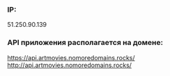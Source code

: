 ### IP:
51.250.90.139

### API приложения располагается на домене:
https://api.artmovies.nomoredomains.rocks/
http://api.artmovies.nomoredomains.rocks/
